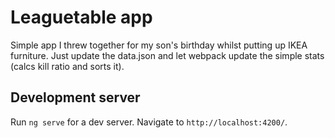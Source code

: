 # Leaguetable app

Simple app I threw together for my son's birthday whilst putting up IKEA furniture. Just update the data.json and let webpack update the simple stats (calcs kill ratio and sorts it).

## Development server

Run `ng serve` for a dev server. Navigate to `http://localhost:4200/`.
